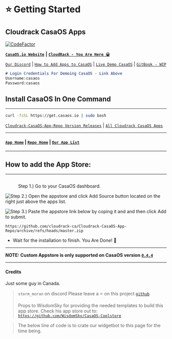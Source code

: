 # ⭐ Getting Started

## Cloudrack CasaOS Apps

[![CodeFactor](https://www.codefactor.io/repository/github/cloudrack-ca/cloudrack-casaos-app-repo/badge)](https://www.codefactor.io/repository/github/cloudrack-ca/cloudrack-casaos-app-repo)

[**`CasaOS.io Website`**](https://www.casaos.io/) **|** [**`CloudRack - You Are Here 😀`**](https://cloudrack.ca/#readme)

[`Our Discord`](https://discord.gg/ZDGPtGnfSb) | [`How to Add Apps to CasaOS`](https://cloudrack.ca/#how-to-add-the-app-store) | [`Live Demo CasaOS`](http://demo.casaos.io/) | [`GitBook - WIP`](https://cloudrack.gitbook.io/)

```md
# Login Credentials For Demoing CasaOS - Link Above
Username:casaos
Password:casaos
```

## Install CasaOS In One Command

***

```bash
curl -fsSL https://get.casaos.io | sudo bash
```

[`Cloudrack-CasaOS-App-Repo Version Releases`](https://github.com/cloudrack-ca/Cloudrack-CasaOS-App-Repo/releases) | [`All Cloudrack CasaOS Apps`](Apps/)

***

#### [`App Home`](https://github.com/cloudrack-ca/Cloudrack-CasaOS-App-Repo/tree/main/Apps) | [`Repo Home`](https://github.com/cloudrack-ca/Cloudrack-CasaOS-App-Repo/tree/main) | [`Our App List`](https://github.com/cloudrack-ca/Cloudrack-CasaOS-App-Repo/tree/main)

***

## How to add the App Store:

***

<figure><img src="https://raw.githubusercontent.com/WisdomSky/CasaOS-LinuxServer-AppStore/main/tip-1.jpg" alt=""><figcaption><p>Step 1.) Go to your CasaOS dashboard.</p></figcaption></figure>



![Step 2.) Open the appstore and click Add Source button located on the right just above the apps list.](https://raw.githubusercontent.com/WisdomSky/CasaOS-LinuxServer-AppStore/main/tip-2.jpg)



![Step 3.) Paste the appstore link below by coping it and and then click Add to submit.](https://raw.githubusercontent.com/WisdomSky/CasaOS-LinuxServer-AppStore/main/tip-3.jpg)

```
https://github.com/cloudrack-ca/Cloudrack-CasaOS-App-Repo/archive/refs/heads/master.zip
```

* Wait for the installation to finish. You Are Done! 🎉

***

**NOTE: Custom Appstore is only supported on CasaOS version** [**`0.4.4`**](https://blog.casaos.io/blog/32.html)

***

#### Credits

Just some guy in Canada.

> `storm_moran` on discord Please leave a ⭐ on this project [`github`](./#cloudrack-casaos-apps)
>
> Props to WisdomSky for providing the needed templates to build this app store. Check his app store out to: [`https://github.com/WisdomSky/CasaOS-Coolstore`](https://github.com/WisdomSky/CasaOS-Coolstore)

> The below line of code is to crate our widgetbot to this page for the time being.
